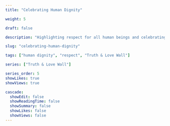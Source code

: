 ```yaml
---
title: "Celebrating Human Dignity"

weight: 5

draft: false

description: "Highlighting respect for all human beings and celebrating every person's worth."

slug: "celebrating-human-dignity"

tags: ["human dignity", "respect", "Truth & Love Wall"]

series: ["Truth & Love Wall"]

series_order: 5
showLikes: true
showViews: true

cascade:
  showEdit: false
  showReadingTime: false
  showSummary: false
  showLikes: false
  showViews: false
---
```



